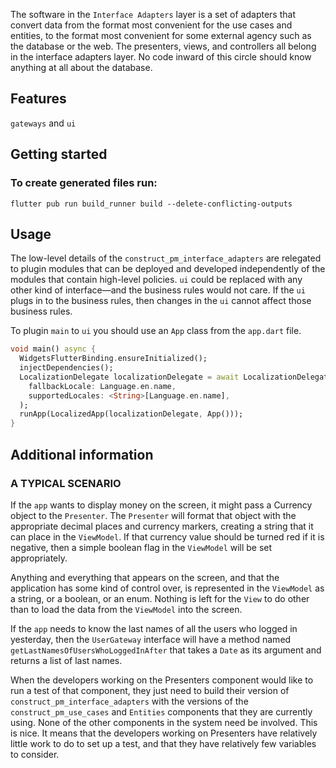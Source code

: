 The software in the `Interface Adapters` layer is a set of adapters that convert data from the
format most convenient for the use cases and entities, to the format most convenient for some
external agency such as the database or the web.
The presenters, views, and controllers all belong in the interface adapters layer.
No code inward of this circle should know anything at all about the database.

## Features

`gateways` and `ui`

## Getting started

### To create generated files run:

```
flutter pub run build_runner build --delete-conflicting-outputs
```

## Usage

The low-level details of the `construct_pm_interface_adapters` are relegated to plugin modules that
can be deployed and developed independently of the modules that contain high-level policies.
`ui` could be replaced with any other kind of interface—and the business rules would not care.
If the `ui` plugs in to the business rules, then changes in the `ui` cannot affect those business
rules.

To plugin `main` to `ui` you should use an `App` class from the `app.dart` file.

```dart
void main() async {
  WidgetsFlutterBinding.ensureInitialized();
  injectDependencies();
  LocalizationDelegate localizationDelegate = await LocalizationDelegate.create(
    fallbackLocale: Language.en.name,
    supportedLocales: <String>[Language.en.name],
  );
  runApp(LocalizedApp(localizationDelegate, App()));
}
```

## Additional information

### A TYPICAL SCENARIO

If the `app` wants to display money on the screen, it might pass a Currency object to the
`Presenter`. The `Presenter` will format that object with the appropriate decimal places and
currency markers, creating a string that it can place in the `ViewModel`. If that currency value
should be turned red if it is negative, then a simple boolean flag in the `ViewModel` will be set
appropriately.

Anything and everything that appears on the screen, and that the application has some kind of
control over, is represented in the `ViewModel` as a string, or a boolean, or an enum. Nothing is
left for the `View` to do other than to load the data from the `ViewModel` into the screen.

If the `app` needs to know the last names of all the users who logged in yesterday, then the
`UserGateway` interface will have a method named `getLastNamesOfUsersWhoLoggedInAfter` that takes
a `Date` as its argument and returns a list of last names.

When the developers working on the Presenters component would like to run a test of that component,
they just need to build their version of `construct_pm_interface_adapters` with the versions of
the `construct_pm_use_cases` and `Entities` components that they are currently using. None of the
other components in the system need be involved. This is nice. It means that the developers working
on Presenters have relatively little work to do to set up a test, and that they have relatively few
variables to consider.
